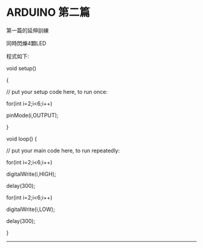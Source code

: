 # ARDUINO 第二篇
第一篇的延伸訓練</p>
同時閃爍4顆LED</p>
程式如下:</p>
void setup()</p>
{</p>
  // put your setup code here, to run once:</p>
  for(int i=2;i<6;i++)</p>
    pinMode(i,OUTPUT);</p>
   </p>
}</p>

void loop() {</p>
  // put your main code here, to run repeatedly:</p>
  for(int i=2;i<6;i++)</p>
  digitalWrite(i,HIGH);</p>
  delay(300);</p>
</p>
  for(int i=2;i<6;i++)</p>
  digitalWrite(i,LOW); </p>
  delay(300);</p>
 
}</p>

--------------------------------------------------------------------------


